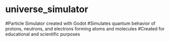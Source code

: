 # universe_simulator

#Particle Simulator created with Godot
#Simulates quantum behavior of protons, neutrons, and electrons forming atoms and molecules
#Created for educational and scientific purposes
